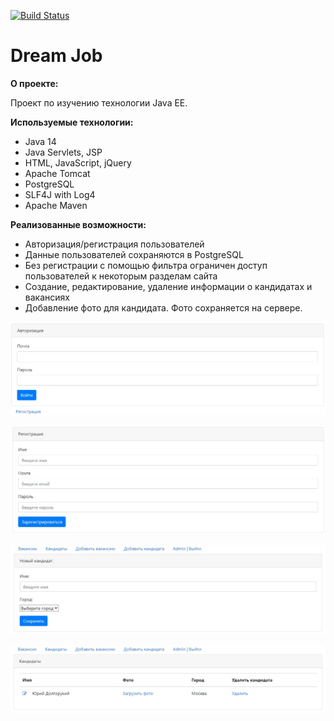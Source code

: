 [![Build Status](https://travis-ci.com/RvDmitry/job4j_dreamjob.svg?branch=master)](https://travis-ci.com/RvDmitry/job4j_dreamjob)

# Dream Job

**О проекте:**

Проект по изучению технологии Java EE.

**Используемые технологии:**

- Java 14
- Java Servlets, JSP
- HTML, JavaScript, jQuery
- Apache Tomcat
- PostgreSQL
- SLF4J with Log4
- Apache Maven

**Реализованные возможности:**

- Авторизация/регистрация пользователей
- Данные пользователей сохраняются в PostgreSQL
- Без регистрации с помощью фильтра ограничен доступ пользователей 
к некоторым разделам сайта
- Создание, редактирование, удаление информации о кандидатах и вакансиях
- Добавление фото для кандидата. Фото сохраняется на сервере.

![Screenshot](./images/Login.jpg)

![Screenshot](./images/Registration.jpg)

![Screenshot](./images/Creation.jpg)

![Screenshot](./images/Candidates.jpg)